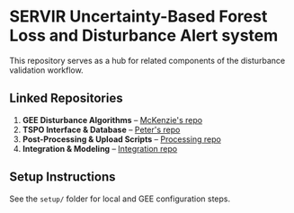 # SERVIR Uncertainty-Based Forest Loss and Disturbance Alert system

This repository serves as a hub for related components of the disturbance validation workflow.

## Linked Repositories

1. **GEE Disturbance Algorithms** – [McKenzie's repo](https://github.com/username/forestChangeEnsemble)
2. **TSPO Interface & Database** – [Peter's repo](https://github.com/username/TSPO)
3. **Post-Processing & Upload Scripts** – [Processing repo](https://github.com/username/processing-scripts)
4. **Integration & Modeling** – [Integration repo](https://github.com/username/integration-gee)

## Setup Instructions

See the `setup/` folder for local and GEE configuration steps.
